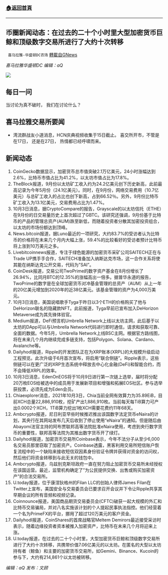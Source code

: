 ###  [:house:返回首頁](https://github.com/ourhimalayas/txt)
---


## 币圈新闻动态：在过去的二十个小时里大型加密货币巨鲸和顶级数字交易所进行了大约十次转移
` 喜马拉雅-华盛顿DC农场` [轉載自GNews](https://gnews.org/zh-hans/1570757/)

*喜马拉雅华盛顿DC 编辑：aQ*

![](http://himalayawashingtondc.org/wp-content/uploads/2021/07/ScreenShot-2021-07-31-at-16.20.22@2x.png)



## 每日一问





当讨论为真不破时， 我们在讨论什么？





## 喜马拉雅交易所要闻





- 湾流群战友小道消息，HCN庆典视频收集于15日截止。 喜交所开市，不管是在17日， 还是在27日， 热情都已经呼啸而来。






## 新闻动态





1. CoinGecko数据显示，加密货币总市值突破2.1万亿美元，24小时涨幅达到2.6%，比特币市值占比为41.2%，以太坊市值占比为17.8%。
2. TheBlock报道，9月份以太坊矿工收入约为24.2亿美元创下历史新高，此前最高记录为今年5月份（24.1亿美元）。同时，在9月份，网络交易费用（10.7亿美元）与总矿工收入的占比也创下新高，占到66.52％。另外，9月份比特币矿工收入为13.1亿美元，交易费用占比为1.47%。
3. 10月3日消息，据CryptoCompare的报告，Grayscale的以太坊信托（ETHE）在9月份的日交易量历史上首次超过了GBTC。该研究还强调，9月份基于比特币的产品的管理总资产(AUM)跌至新低，而随着投资者分散其加密投资组合，以太坊的市场份额达到顶峰。
4. News.bitcoin报道，据Luno最近的一项研究，大约83.7%的受访者认为比特币的价格将在未来几个月内大幅上涨，59.4%的比较看好的受访者预计比特币将上涨到10万美元之多。
5. Livebitcoinnews报道，专注于绿色能源的加密货币采矿公司SAITECH正在与Trade UP携手手合作，SAITECH准备加入纳斯达克市场，这一合作关系将使其能在纳斯达克公开交易，代码为”SAI”。
6. CoinDesk报道，交易公司TwoPrime的数字资产基金在8月份增长了26.94%，比同月BTC的12.35%的涨幅高出一倍多。据普华永道的报告，TwoPrime的数字是在全球加密货币对冲基金管理的总资产（AUM）从上一年的20亿美元增加到2020年的近38亿美元。该基金管理的资产为4,000万美元。
7. 10月3日消息，美国说唱歌手Tyga于昨日以3个ETH的价格购买了他与DeHorizon联名的隐藏款NFT。此前报道，Tyga早前已宣布加入DeHorizon Metaverse成为其先锋体验官。
8. Medium报道，DeFi预言机Umbrella Network上线以太坊主网，此后基于以太坊的DApp可以与Umbrella Network代码进行即时通信，请求和获取可靠、全面的数据。今年5月，Umbrella Network上线BSC主网。根据官方路线图，将在未来几个月内继续完成多链支持，包括Polygon、Solana、Cardano、Avalanche等。
9. Dailyhodl报道，Ripple的开发团队正在为XRP账本(XRPL)的大规模升级启动工程预览。此次升级于6月首次宣布，将启用“联合侧链”。Ripple表示，这些侧链可以在更广泛的XRP生态系统中释放去中心化金融(DeFi)和智能合约，而不会降低XRPL的效率。
10. 10月3日消息，EdenOnEOS将于10月9日进行第一次链上选举，届时将分配20万枚EOS给被选中的成员用于发展新项目和增强和拓展EOS社区。参与选举获投票，必须先成为Eden会员。
11. Chiaexplorer消息，2021年10月3日，Chia当前全网有效算力为35.89EiB，目前XCH总量22,886,910枚，挖矿产出1,886,910枚。当前每天每TiB算力可产出0.0002个XCH，1TiB算力挖出1枚XCH需要花费约11年68天。
12. Ambcrypto报道，尼日利亚早些时候推迟推出该国数字法定货币eNaira的计划，其央行在其网站发布几天后收到了停止使用“eNaira”的通知。但是随后由Abayomi法官主持的阿布贾联邦高等法院批准eNaira使用，考虑到央行数字货币的重要性，联邦高等法院为其推出数字货币开了绿灯。
13. Dailyhodl报道，加密货币交易所Coinbase表示，今年不法分子从至少6,000名交易员那里窃取了加密资产。Coinbase透露，黑客利用交易所短信账户恢复流程中的一个缺陷来接收短信双因素身份验证令牌并获得对资金的访问权，然后他们将资金转移到与此无关的钱包中。
14. Ambcrypto报道，乌兹别克斯坦政府一直在努力阻止加密货币交易所未经授权在该国运营。最近，监管机构确定了”为公民提供交换、出售或购买加密资产”的合法交易所。
15. U.today报道，位于康涅狄格州的Filan LLC的创始人律师James Filan在Twitter上宣布，美国安全与交易委员会已要求召开会议并下令让Ripple共享其早期会议的所有音频和视频记录。
16. Coinnounce报道，美国商品期货交易委员会(CFTC)破获一起大规模的外汇和比特币交易骗局，并对八名实施该计划的个人提起民事执法指控。他们经营着一个名为PrimeFX的平台，挪用了超过120万美元的客户资金。
17. Dailyhodl报道，CoinShares的首席战略官Meltem Demirors最近接受采访时表示，随着边缘投资者资本被推入加密资产，比特币在未来几个月将迎来上涨。
18. U.today报道，在过去的二十个小时里，大型加密货币巨鲸和顶级数字交易所进行了大约十次转移，共携带价值7.06亿美元的以太坊。在匿名的大型以太坊持有者（鲸鱼）和主要的加密货币交易所，如Gemini、Binance、Kucoin的参与下，大约有214,861个以太坊被转移。





*编辑：aQ
发布：文顾*
